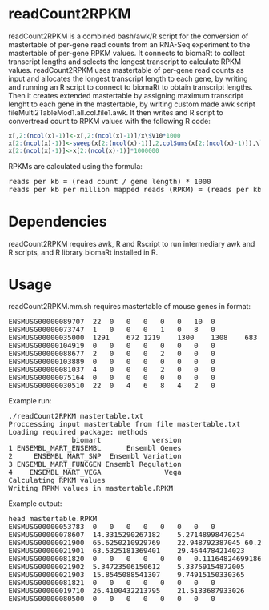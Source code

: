 # readCount2RPKM


readCount2RPKM is a combined bash/awk/R script for the conversion of mastertable of per-gene read counts from an RNA-Seq experiment to the mastertable of per-gene RPKM values. It connects to biomaRt to collect transcript lengths and selects the longest transcript to calculate RPKM values.
readCount2RPKM uses mastertable of per-gene read counts as input and allocates the longest transcript length to each gene, by writing and running an R script to connect to biomaRt to obtain transcript lengths. Then it creates extended mastertable by assigning maximum transcript lenght to each gene in the mastertable, by writing custom made awk script fileMulti2TableMod1.all.col.file1.awk. It then writes and R script to convertread count to RPKM values with the following R code:

```R
x[,2:(ncol(x)-1)]<-x[,2:(ncol(x)-1)]/x\$V10*1000
x[2:(ncol(x)-1)]<-sweep(x[2:(ncol(x)-1)],2,colSums(x[2:(ncol(x)-1)]),\`/\`)
x[2:(ncol(x)-1)]<-x[2:(ncol(x)-1)]*1000000
```

RPKMs are calculated using the formula:

<pre>
reads per kb = (read count / gene length) * 1000
reads per kb per million mapped reads (RPKM) = (reads per kb / per sample total read count) * 1,000,000
</pre>

# Dependencies

readCount2RPKM requires awk, R and Rscript to run intermediary awk and R scripts, and R library biomaRt installed in R. 

# Usage

readCount2RPKM.mm.sh requires mastertable of mouse genes in format:

<pre>
ENSMUSG00000089707	22	0	0	0	0	0	10	0
ENSMUSG00000073747	1	0	0	0	1	0	8	0
ENSMUSG00000035000	1291	672	1219	1300	1308	683	563	2192
ENSMUSG00000104919	0	0	0	0	0	0	0	0
ENSMUSG00000088677	2	0	0	0	2	0	0	0
ENSMUSG00000103889	0	0	0	0	0	0	0	0
ENSMUSG00000081037	4	0	0	0	2	0	0	0
ENSMUSG00000075164	0	0	0	0	0	0	0	0
ENSMUSG00000030510	22	0	4	6	8	4	2	0
</pre>

Example run:

<pre>
./readCount2RPKM mastertable.txt 
Proccessing input mastertable from file mastertable.txt
Loading required package: methods
               biomart            version
1 ENSEMBL_MART_ENSEMBL      Ensembl Genes
2     ENSEMBL_MART_SNP  Ensembl Variation
3 ENSEMBL_MART_FUNCGEN Ensembl Regulation
4    ENSEMBL_MART_VEGA               Vega
Calculating RPKM values
Writing RPKM values in mastertable.RPKM
</pre>

Example output:

<pre>
head mastertable.RPKM 
ENSMUSG00000053783	0	0	0	0	0	0	0	0
ENSMUSG00000078607	14.3315290267182	5.27148998470254	9.47657223005189	14.1782105971938	25.9570809377262	12.5352263065328	3.49215569538464	8.12296582986335
ENSMUSG00000021900	65.6250210929769	22.948792387045	60.228922019752	38.7788513986779	52.1120026703478	57.297708533105	19.665464723166	62.9006962103502
ENSMUSG00000021901	63.5325181369401	29.4644784214023	66.5475638175278	26.4470153993863	29.9656600887317	19.5248137747344	9.16367902027884	29.6891300712868
ENSMUSG00000081820	0	0	0	0	0	0	0.111648246991865	0
ENSMUSG00000021902	5.34723506150612	5.33759154872005	9.07451378908043	8.48829107065946	9.13791262030437	7.06216010001703	2.64534314243628	3.86463200913539
ENSMUSG00000021903	15.8545088541307	9.74915150330365	22.1922681668968	0.63286285488678	0.530720326421349	3.22314506289442	3.27454460225776	11.8394474075886
ENSMUSG00000081821	0	0	0	0	0	0	0	0
ENSMUSG00000019710	26.4100432213795	21.5133687933026	30.3889090935622	30.3215943263374	28.0822793064558	19.990967660423	28.4085170598329	24.6477111636308
ENSMUSG00000080500	0	0	0	0	0	0	0	0
</pre>
